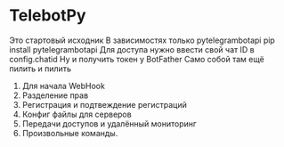 # TelebotPy
Это стартовый исходник
В зависимостях только pytelegrambotapi
pip install pytelegrambotapi
Для доступа нужно ввести свой чат ID в config.chatid
Ну и получить токен у BotFather
Само собой там ещё пилить и пилить
1) Для начала WebHook
2) Разделение прав
3) Регистрация и подтвеждение регистраций
4) Конфиг файлы для серверов
5) Передачи доступов и удалённый мониторинг
6) Произвольные команды.

